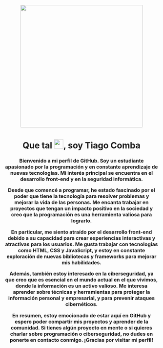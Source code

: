 <div align="center">
  <img align="center" width="400" src="https://media.giphy.com/media/l4JyOBy881wwYH18A/giphy.gif"/>
  <h1 align="center">Que tal <img src="https://user-images.githubusercontent.com/39955420/147578264-bae0526c-028a-49d2-8af8-d08bb4edbd2a.gif" height="30" width="30">, soy Tiago Comba</h1>
  <h3>
Bienvenido a mi perfil de GitHub. Soy un estudiante apasionado por la programación y en constante aprendizaje de nuevas tecnologías. Mi interés principal se encuentra en el desarrollo front-end y en la seguridad informática.

Desde que comencé a programar, he estado fascinado por el poder que tiene la tecnología para resolver problemas y mejorar la vida de las personas. Me encanta trabajar en proyectos que tengan un impacto positivo en la sociedad y creo que la programación es una herramienta valiosa para lograrlo.

En particular, me siento atraído por el desarrollo front-end debido a su capacidad para crear experiencias interactivas y atractivas para los usuarios. Me gusta trabajar con tecnologías como HTML, CSS y JavaScript, y estoy en constante exploración de nuevas bibliotecas y frameworks para mejorar mis habilidades.

Además, también estoy interesado en la ciberseguridad, ya que creo que es esencial en el mundo actual en el que vivimos, donde la información es un activo valioso. Me interesa aprender sobre técnicas y herramientas para proteger la información personal y empresarial, y para prevenir ataques cibernéticos.

En resumen, estoy emocionado de estar aquí en GitHub y espero poder compartir mis proyectos y aprender de la comunidad. Si tienes algún proyecto en mente o si quieres charlar sobre programación o ciberseguridad, no dudes en ponerte en contacto conmigo. ¡Gracias por visitar mi perfil!</h3>

</div>
